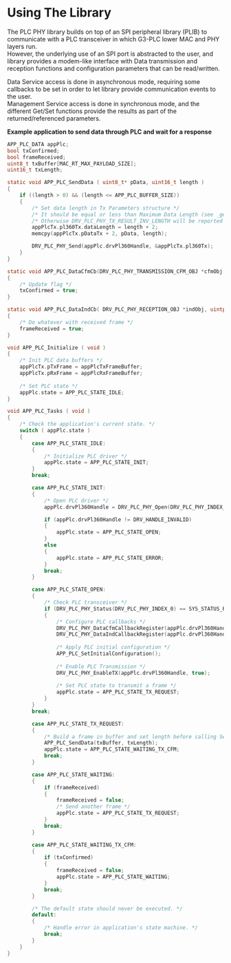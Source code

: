 # Using The Library

The PLC PHY library builds on top of an SPI peripheral library (PLIB) to communicate with a PLC transceiver in which G3-PLC lower MAC and PHY layers run.  
However, the underlying use of an SPI port is abstracted to the user, and library provides a modem-like interface with Data transmission and reception functions and configuration parameters that can be read/written.

Data Service access is done in asynchronous mode, requiring some callbacks to be set in order to let library provide communication events to the user.  
Management Service access is done in synchronous mode, and the different Get/Set functions provide the results as part of the returned/referenced parameters.

**Example application to send data through PLC and wait for a response**

```c
APP_PLC_DATA appPlc;
bool txConfirmed;
bool frameReceived;
uint8_t txBuffer[MAC_RT_MAX_PAYLOAD_SIZE];
uint16_t txLength;

static void APP_PLC_SendData ( uint8_t* pData, uint16_t length )
{
    if ((length > 0) && (length <= APP_PLC_BUFFER_SIZE))
    {
        /* Set data length in Tx Parameters structure */
        /* It should be equal or less than Maximum Data Length (see _get_max_psdu_len) */
        /* Otherwise DRV_PLC_PHY_TX_RESULT_INV_LENGTH will be reported in Tx Confirm */
        appPlcTx.pl360Tx.dataLength = length + 2;
        memcpy(appPlcTx.pDataTx + 2, pData, length);

        DRV_PLC_PHY_Send(appPlc.drvPl360Handle, &appPlcTx.pl360Tx);
    }
}

static void APP_PLC_DataCfmCb(DRV_PLC_PHY_TRANSMISSION_CFM_OBJ *cfmObj, uintptr_t context )
{
    /* Update flag */
    txConfirmed = true;
}

static void APP_PLC_DataIndCb( DRV_PLC_PHY_RECEPTION_OBJ *indObj, uintptr_t context )
{
    /* Do whatever with received frame */
    frameReceived = true;
}

void APP_PLC_Initialize ( void )
{
    /* Init PLC data buffers */
    appPlcTx.pTxFrame = appPlcTxFrameBuffer;
    appPlcTx.pRxFrame = appPlcRxFrameBuffer;
    
    /* Set PLC state */
    appPlc.state = APP_PLC_STATE_IDLE;
}

void APP_PLC_Tasks ( void )
{   
    /* Check the application's current state. */
    switch ( appPlc.state )
    {
        case APP_PLC_STATE_IDLE:
        {
            /* Initialize PLC driver */
            appPlc.state = APP_PLC_STATE_INIT;
        }
        break;

        case APP_PLC_STATE_INIT:
        {
            /* Open PLC driver */
            appPlc.drvPl360Handle = DRV_PLC_PHY_Open(DRV_PLC_PHY_INDEX_0, NULL);

            if (appPlc.drvPl360Handle != DRV_HANDLE_INVALID)
            {
                appPlc.state = APP_PLC_STATE_OPEN;
            }
            else
            {
                appPlc.state = APP_PLC_STATE_ERROR;
            }
            break;
        }

        case APP_PLC_STATE_OPEN:
        {
            /* Check PLC transceiver */
            if (DRV_PLC_PHY_Status(DRV_PLC_PHY_INDEX_0) == SYS_STATUS_READY)
            {
                /* Configure PLC callbacks */
                DRV_PLC_PHY_DataCfmCallbackRegister(appPlc.drvPl360Handle, APP_PLC_DataCfmCb, NULL);
                DRV_PLC_PHY_DataIndCallbackRegister(appPlc.drvPl360Handle, APP_PLC_DataIndCb, NULL);
                
                /* Apply PLC initial configuration */
                APP_PLC_SetInitialConfiguration();
                
                /* Enable PLC Transmission */
                DRV_PLC_PHY_EnableTX(appPlc.drvPl360Handle, true);
                
                /* Set PLC state to transmit a frame */
                appPlc.state = APP_PLC_STATE_TX_REQUEST;
            }
        }
        break;

        case APP_PLC_STATE_TX_REQUEST:
        {
            /* Build a frame in buffer and set length before calling SendData */
            APP_PLC_SendData(txBuffer, txLength);
            appPlc.state = APP_PLC_STATE_WAITING_TX_CFM;
            break;
        }

        case APP_PLC_STATE_WAITING:
        {
            if (frameReceived)
            {
                frameReceived = false;
                /* Send another frame */
                appPlc.state = APP_PLC_STATE_TX_REQUEST;
            }
            break;
        }

        case APP_PLC_STATE_WAITING_TX_CFM:
        {
            if (txConfirmed)
            {
                frameReceived = false;
                appPlc.state = APP_PLC_STATE_WAITING;
            }
            break;
        }

        /* The default state should never be executed. */
        default:
        {
            /* Handle error in application's state machine. */
            break;
        }
    }
}

```
